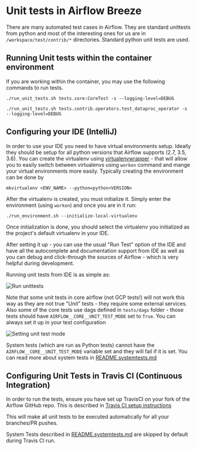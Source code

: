 # Unit tests in Airflow Breeze

There are many automated test cases in Airflow. They are standard unittests
from python and most of the interesting ones for us are in
`/workspace/test/contrib/*` directories. Standard python unit tests are used.

## Running Unit tests within the container environment

If you are working within the container, you may use the following commands to
run tests.

```
./run_unit_tests.sh tests.core:CoreTest -s --logging-level=DEBUG

./run_unit_tests.sh tests.contrib.operators.test_dataproc_operator -s --logging-level=DEBUG
```

## Configuring your IDE (IntelliJ)

In order to use your IDE you need to have virtual environments setup. Ideally 
they should be setup for all python versions that Airflow supports (2.7, 3.5, 3.6).
You can create the virtualenv using 
[virtualenvwrapper](https://virtualenvwrapper.readthedocs.io/en/latest/) - that will allow
you to easily switch between virtualenvs using `workon` command and mange 
your virtual environments more easily. Typically creating the environment can be done by

```
mkvirtualenv <ENV_NAME> --python=python<VERSION>
```

After the virtualenv is created, you must initialize it. Simply enter the environment 
(using `workon`) and once you are in it run:
```
./run_environment.sh --initialize-local-virtualenv
````

Once initialization is done, you should select the virtualenv you initialized as the 
project's default virtualenv in your IDE.

After setting it up - you can use the usual "Run Test" option of the IDE and have
all the autocomplete and documentation support from IDE as well as you can 
debug and click-through the sources of Airflow - which is very helpful during
development.

Running unit tests from IDE is as simple as:

![Run unittests](images/run_unittests.png)

Note that some unit tests in core airflow (not GCP tests!) will not work this way 
as they are not  true "Unit" tests - they require some external services. 
Also some of the core tests use dags defined in `tests/dags` folder - 
those tests should have `AIRFLOW__CORE__UNIT_TEST_MODE` set to 
`True`. You can always set it up in your test configuration

![Setting unit test mode](images/unit_test_mode.png)

System tests (which are run as Python tests) cannot have the 
`AIRFLOW__CORE__UNIT_TEST_MODE` variable set and they will fail if it is set.
You can read more about system tests in [README.systemtests.md](README.systemtests.md)

## Configuring Unit Tests in Travis CI (Continuous Integration)

In order to run the tests, ensure you have set up TravisCI on your fork of the Airflow
GitHub repo. This is described in
[Travis CI setup instructions](https://github.com/apache/airflow/blob/master/CONTRIBUTING.md#testing-on-travis-ci)

This will make all unit tests to be executed automatically for all your
branches/PR pushes.

System Tests described in [README.systemtests.md](README.systemtests.md) are skipped 
by default during Travis CI run.

